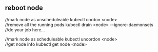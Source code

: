 ## reboot node
//mark node as unscheduleable
kubectl cordon \<node\> <br>
//remove all the running pods
kubectl drain \<node\> --ignore-daemonsets<br>
//do your job here...

//mark node as scheduleable
kubectl uncordon \<node\> <br>
//get node info
kubectl get node \<node\> <br>